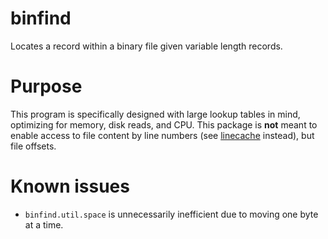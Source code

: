 binfind
=======

Locates a record within a binary file given variable length records.

# Purpose
This program is specifically designed with large lookup tables in mind, optimizing for memory, disk reads, and CPU. This
package is **not** meant to enable access to file content by line numbers 
(see [linecache](https://docs.python.org/3/library/linecache.html) instead), but file offsets.

# Known issues
- `binfind.util.space` is unnecessarily inefficient due to moving one byte at a time.
